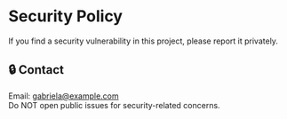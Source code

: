 # Security Policy

If you find a security vulnerability in this project, please report it privately.

## 🔒 Contact

Email: gabriela@example.com  
Do NOT open public issues for security-related concerns.
